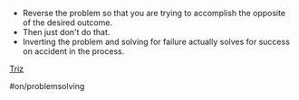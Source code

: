 


- Reverse the problem so that you are trying to accomplish the opposite of the desired outcome.
- Then just don't do that.
- Inverting the problem and solving for failure actually solves for success on accident in the process.

[Triz](https://en.wikipedia.org/wiki/TRIZ) 

#on/problemsolving 